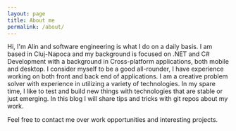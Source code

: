 ```yaml
---
layout: page
title: About me
permalink: /about/
---
```


Hi, I'm Alin and software engineering is what I do on a daily basis. I am based in Cluj-Napoca and my background is focused on .NET and C# Development with a background in Cross-platform applications, both mobile and desktop. I consider myself to be a good all-rounder, I have experience working on both front and back end of applications. I am a creative problem solver with experience in utilizing a variety of technologies. In my spare time, I like to test and build new things with technologies that are stable or just emerging. In this blog I will share tips and tricks with git repos about my work.

Feel free to contact me over work opportunities and interesting projects.